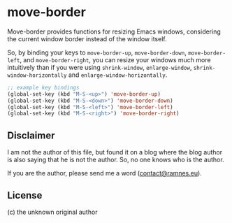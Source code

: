 move-border
===========

Move-border provides functions for resizing Emacs windows, considering the
current window border instead of the window itself.

So, by binding your keys to `move-border-up`, `move-border-down`,
`move-border-left`, and `move-border-right`, you can resize your windows much
more intuitively than if you were using `shrink-window`, `enlarge-window`,
`shrink-window-horizontally` and `enlarge-window-horizontally`.

```lisp
;; example key bindings
(global-set-key (kbd "M-S-<up>") 'move-border-up)
(global-set-key (kbd "M-S-<down>") 'move-border-down)
(global-set-key (kbd "M-S-<left>") 'move-border-left)
(global-set-key (kbd "M-S-<right>") 'move-border-right)
```


Disclaimer
----------

I am not the author of this file, but found it on a blog where the blog author
is also saying that he is not the author. So, no one knows who is the author.

If you are the author, please send me a word (contact@ramnes.eu).


License
-------

(c) the unknown original author
